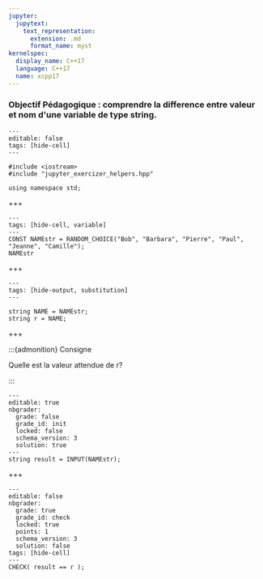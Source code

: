 ```yaml
---
jupyter:
  jupytext:
    text_representation:
      extension: .md
      format_name: myst
kernelspec:
  display_name: C++17
  language: C++17
  name: xcpp17
---
```


### Objectif Pédagogique : comprendre la difference entre valeur et nom d'une variable de type string.

```{code-cell} c++
---
editable: false
tags: [hide-cell]
---

#include <iostream>
#include "jupyter_exercizer_helpers.hpp"

using namespace std;
```

+++

```{code-cell} c++
---
tags: [hide-cell, variable]
---
CONST NAMEstr = RANDOM_CHOICE("Bob", "Barbara", "Pierre", "Paul", "Jeanne", "Camille");
NAMEstr
```

+++

```{code-cell} c++
---
tags: [hide-output, substitution]
---

string NAME = NAMEstr;
string r = NAME;
```

+++

:::{admonition} Consigne

Quelle est la valeur attendue de r?

:::

```{code-cell}
---
editable: true
nbgrader:
  grade: false
  grade_id: init
  locked: false
  schema_version: 3
  solution: true
---
string result = INPUT(NAMEstr);
```

+++

```{code-cell}
---
editable: false
nbgrader:
  grade: true
  grade_id: check
  locked: true
  points: 1
  schema_version: 3
  solution: false
tags: [hide-cell]
---
CHECK( result == r );
```
